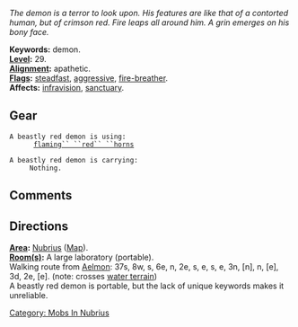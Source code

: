 *The demon is a terror to look upon. His features are like that of a
contorted human, but of crimson red. Fire leaps all around him. A grin
emerges on his bony face.*

**Keywords:** demon.  
**[Level](Level.md "wikilink"):** 29.  
**[Alignment](Alignment.md "wikilink"):** apathetic.  
**[Flags](:Category:_Mob_Types.md "wikilink"):**
[steadfast](Sentinel_Mobs.md "wikilink"),
[aggressive](Aggressive_Mobs.md "wikilink"),
[fire-breather](Breathing_Mobs.md "wikilink").  
**Affects:** [infravision](Infravision.md "wikilink"),
[sanctuary](Sanctuary.md "wikilink").  

## Gear

`A beastly red demon is using:`  
<worn on head>`      `[`flaming`` ``red`` ``horns`](Flaming_Red_Horns.md "wikilink")

`A beastly red demon is carrying:`  
`     Nothing.`

## Comments

## Directions

**[Area](:Category:_Areas.md "wikilink"):**
[Nubrius](:Category:_Nubrius.md "wikilink")
([Map](Nubrius_Map.md "wikilink")).  
**[Room(s)](:Category:_Rooms.md "wikilink"):** A large laboratory
(portable).  
Walking route from [Aelmon](Aelmon.md "wikilink"): 37s, 8w, s, 6e, n,
2e, s, e, s, e, 3n, \[n\], n, \[e\], 3d, 2e, \[e\]. (note: crosses
[water terrain](Water_Terrain.md "wikilink"))  
A beastly red demon is portable, but the lack of unique keywords makes
it unreliable.  

[Category: Mobs In Nubrius](Category:_Mobs_In_Nubrius "wikilink")
